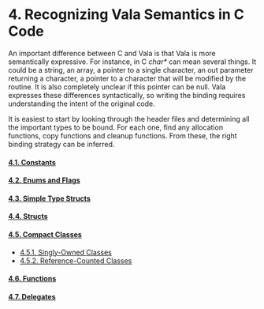 # 4. Recognizing Vala Semantics in C Code

An important difference between C and Vala is that Vala is more
semantically expressive. For instance, in C _char*_ can
mean several things. It could be a string, an array, a pointer to a
single character, an out parameter returning a character, a pointer to a
character that will be modified by the routine. It is also completely
unclear if this pointer can be null. Vala expresses these differences
syntactically, so writing the binding requires understanding the intent
of the original code.

It is easiest to start by looking through the header files and
determining all the important types to be bound. For each one, find any
allocation functions, copy functions and cleanup functions. From these,
the right binding strategy can be inferred.

#### [4.1. Constants](04-00-recognizing-vala-semantics-in-c-code/04-01-constants)
#### [4.2. Enums and Flags](04-00-recognizing-vala-semantics-in-c-code/04-02-enums-and-flags)
#### [4.3. Simple Type Structs](04-00-recognizing-vala-semantics-in-c-code/04-03-simple-type-structs)
#### [4.4. Structs](04-00-recognizing-vala-semantics-in-c-code/04-04-structs)
#### [4.5. Compact Classes](04-00-recognizing-vala-semantics-in-c-code/04-05-compact-classes)
- [4.5.1. Singly-Owned Classes](04-00-recognizing-vala-semantics-in-c-code/04-05-compact-classes#_4-5-1-singly-owned-classes)
- [4.5.2. Reference-Counted Classes](04-00-recognizing-vala-semantics-in-c-code/04-05-compact-classes#_4-5-2-reference-counted-classes)

#### [4.6. Functions](04-00-recognizing-vala-semantics-in-c-code/04-06-functions)
#### [4.7. Delegates](04-00-recognizing-vala-semantics-in-c-code/04-07-delegates)